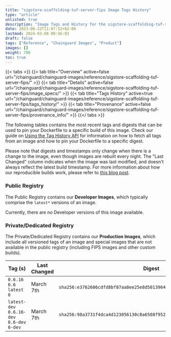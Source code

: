 ```yaml
---
title: "sigstore-scaffolding-tuf-server-fips Image Tags History"
type: "article"
unlisted: true
description: "Image Tags and History for the sigstore-scaffolding-tuf-server-fips Chainguard Image"
date: 2023-06-22T11:07:52+02:00
lastmod: 2024-03-08 00:56:03
draft: false
tags: ["Reference", "Chainguard Images", "Product"]
images: []
weight: 700
toc: true
---
```


{{< tabs >}}
{{< tab title="Overview" active=false url="/chainguard/chainguard-images/reference/sigstore-scaffolding-tuf-server-fips/" >}}
{{< tab title="Details" active=false url="/chainguard/chainguard-images/reference/sigstore-scaffolding-tuf-server-fips/image_specs/" >}}
{{< tab title="Tags History" active=true url="/chainguard/chainguard-images/reference/sigstore-scaffolding-tuf-server-fips/tags_history/" >}}
{{< tab title="Provenance" active=false url="/chainguard/chainguard-images/reference/sigstore-scaffolding-tuf-server-fips/provenance_info/" >}}
{{</ tabs >}}

The following tables contains the most recent tags and digests that can be used to pin your Dockerfile to a specific build of this image. Check our guide on [Using the Tag History API](/chainguard/chainguard-images/using-the-tag-history-api/) for information on how to fetch all tags from an image and how to pin your Dockerfile to a specific digest.

Please note that digests and timestamps only change when there is a change to the image, even though images are rebuilt every night. The "Last Changed" column indicates when the image was last modified, and doesn't always reflect the latest build timestamp. For more information about how our reproducible builds work, please refer to [this blog post](https://www.chainguard.dev/unchained/reproducing-chainguards-reproducible-image-builds).

### Public Registry
The Public Registry contains our **Developer Images**, which typically comprise the `latest*` versions of an image.

Currently, there are no Developer versions of this image available.

### Private/Dedicated Registry
The Private/Dedicated Registry contains our **Production Images**, which include all versioned tags of an image and special images that are not available in the public registry (including FIPS images and other custom builds).

| Tag (s)                                      | Last Changed | Digest                                                                    |
|----------------------------------------------|--------------|---------------------------------------------------------------------------|
|  `0.6.16` `0.6` `latest` `0`                 | March 7th    | `sha256:e3762606cdfd8bf87aa8ee25e8d501396412432d157aa045b28ff039699825a6` |
|  `latest-dev` `0.6.16-dev` `0.6-dev` `0-dev` | March 7th    | `sha256:98a3731f4dca4d123056130c8a6508f9526e6b9d7890245650e7cec8c2e3103c` |

